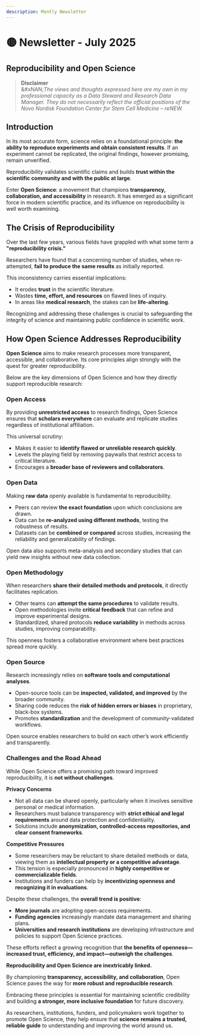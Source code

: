 ```yaml
---
description: Montly Newsletter
---
```


# 🟡 Newsletter - July 2025

## Reproducibility and Open Science

> **Disclaimer**\
> &#xNAN;_&#x54;he views and thoughts expressed here are my own in my professional capacity as a Data Steward and Research Data Manager. They do not necessarily reflect the official positions of the Novo Nordisk Foundation Center for Stem Cell Medicine – reNEW._

## Introduction

In its most accurate form, science relies on a foundational principle: **the ability to reproduce experiments and obtain consistent results**. If an experiment cannot be replicated, the original findings, however promising, remain unverified.

Reproducibility validates scientific claims and builds **trust within the scientific community and with the public at large**.

Enter **Open Science**: a movement that champions **transparency, collaboration, and accessibility** in research. It has emerged as a significant force in modern scientific practice, and its influence on reproducibility is well worth examining.

## The Crisis of Reproducibility

Over the last few years, various fields have grappled with what some term a **"reproducibility crisis."**

Researchers have found that a concerning number of studies, when re-attempted, **fail to produce the same results** as initially reported.

This inconsistency carries essential implications:

* It erodes **trust** in the scientific literature.
* Wastes **time, effort, and resources** on flawed lines of inquiry.
* In areas like **medical research**, the stakes can be **life-altering**.

Recognizing and addressing these challenges is crucial to safeguarding the integrity of science and maintaining public confidence in scientific work.

## How Open Science Addresses Reproducibility

**Open Science** aims to make research processes more transparent, accessible, and collaborative. Its core principles align strongly with the quest for greater reproducibility.

Below are the key dimensions of Open Science and how they directly support reproducible research:

### Open Access

By providing **unrestricted access** to research findings, Open Science ensures that **scholars everywhere** can evaluate and replicate studies regardless of institutional affiliation.

This universal scrutiny:

* Makes it easier to **identify flawed or unreliable research quickly**.
* Levels the playing field by removing paywalls that restrict access to critical literature.
* Encourages a **broader base of reviewers and collaborators**.

### Open Data

Making **raw data** openly available is fundamental to reproducibility.

* Peers can review **the exact foundation** upon which conclusions are drawn.
* Data can be **re-analyzed using different methods**, testing the robustness of results.
* Datasets can be **combined or compared** across studies, increasing the reliability and generalizability of findings.

Open data also supports meta-analysis and secondary studies that can yield new insights without new data collection.

### Open Methodology

When researchers **share their detailed methods and protocols**, it directly facilitates replication.

* Other teams can **attempt the same procedures** to validate results.
* Open methodologies invite **critical feedback** that can refine and improve experimental designs.
* Standardized, shared protocols **reduce variability** in methods across studies, improving comparability.

This openness fosters a collaborative environment where best practices spread more quickly.

### Open Source

Research increasingly relies on **software tools and computational analyses**.

* Open-source tools can be **inspected, validated, and improved** by the broader community.
* Sharing code reduces the **risk of hidden errors or biases** in proprietary, black-box systems.
* Promotes **standardization** and the development of community-validated workflows.

Open source enables researchers to build on each other’s work efficiently and transparently.

### Challenges and the Road Ahead

While Open Science offers a promising path toward improved reproducibility, it is **not without challenges**.

**Privacy Concerns**

* Not all data can be shared openly, particularly when it involves sensitive personal or medical information.
* Researchers must balance transparency with **strict ethical and legal requirements** around data protection and confidentiality.
* Solutions include **anonymization, controlled-access repositories, and clear consent frameworks**.

**Competitive Pressures**

* Some researchers may be reluctant to share detailed methods or data, viewing them as **intellectual property or a competitive advantage**.
* This tension is especially pronounced in **highly competitive or commercializable fields**.
* Institutions and funders can help by **incentivizing openness and recognizing it in evaluations**.

Despite these challenges, the **overall trend is positive**:

* **More journals** are adopting open-access requirements.
* **Funding agencies** increasingly mandate data management and sharing plans.
* **Universities and research institutions** are developing infrastructure and policies to support Open Science practices.

These efforts reflect a growing recognition that **the benefits of openness—increased trust, efficiency, and impact—outweigh the challenges**.

**Reproducibility and Open Science are inextricably linked.**

By championing **transparency, accessibility, and collaboration**, Open Science paves the way for **more robust and reproducible research**.

Embracing these principles is essential for maintaining scientific credibility and building **a stronger, more inclusive foundation** for future discovery.

As researchers, institutions, funders, and policymakers work together to promote Open Science, they help ensure that **science remains a trusted, reliable guide** to understanding and improving the world around us.

